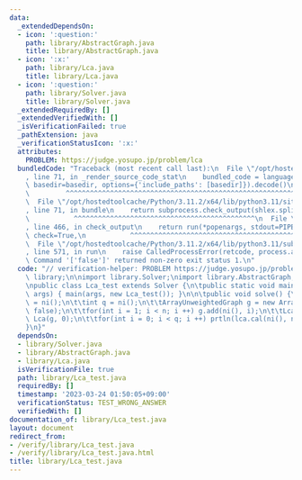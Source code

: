 ```yaml
---
data:
  _extendedDependsOn:
  - icon: ':question:'
    path: library/AbstractGraph.java
    title: library/AbstractGraph.java
  - icon: ':x:'
    path: library/Lca.java
    title: library/Lca.java
  - icon: ':question:'
    path: library/Solver.java
    title: library/Solver.java
  _extendedRequiredBy: []
  _extendedVerifiedWith: []
  _isVerificationFailed: true
  _pathExtension: java
  _verificationStatusIcon: ':x:'
  attributes:
    PROBLEM: https://judge.yosupo.jp/problem/lca
  bundledCode: "Traceback (most recent call last):\n  File \"/opt/hostedtoolcache/Python/3.11.2/x64/lib/python3.11/site-packages/onlinejudge_verify/documentation/build.py\"\
    , line 71, in _render_source_code_stat\n    bundled_code = language.bundle(stat.path,\
    \ basedir=basedir, options={'include_paths': [basedir]}).decode()\n          \
    \         ^^^^^^^^^^^^^^^^^^^^^^^^^^^^^^^^^^^^^^^^^^^^^^^^^^^^^^^^^^^^^^^^^^^^^^^^^^^^^^^^^\n\
    \  File \"/opt/hostedtoolcache/Python/3.11.2/x64/lib/python3.11/site-packages/onlinejudge_verify/languages/user_defined.py\"\
    , line 71, in bundle\n    return subprocess.check_output(shlex.split(command))\n\
    \           ^^^^^^^^^^^^^^^^^^^^^^^^^^^^^^^^^^^^^^^^^^^^^\n  File \"/opt/hostedtoolcache/Python/3.11.2/x64/lib/python3.11/subprocess.py\"\
    , line 466, in check_output\n    return run(*popenargs, stdout=PIPE, timeout=timeout,\
    \ check=True,\n           ^^^^^^^^^^^^^^^^^^^^^^^^^^^^^^^^^^^^^^^^^^^^^^^^^^^^^^^^^\n\
    \  File \"/opt/hostedtoolcache/Python/3.11.2/x64/lib/python3.11/subprocess.py\"\
    , line 571, in run\n    raise CalledProcessError(retcode, process.args,\nsubprocess.CalledProcessError:\
    \ Command '['false']' returned non-zero exit status 1.\n"
  code: "// verification-helper: PROBLEM https://judge.yosupo.jp/problem/lca\n\npackage\
    \ library;\n\nimport library.Solver;\nimport library.AbstractGraph;\nimport library.Lca;\n\
    \npublic class Lca_test extends Solver {\n\tpublic static void main(final String[]\
    \ args) { main(args, new Lca_test()); }\n\n\tpublic void solve() {\n\t\tint n\
    \ = ni();\n\t\tint q = ni();\n\t\tArrayUnweightedGraph g = new ArrayUnweightedGraph(n,\
    \ false);\n\t\tfor(int i = 1; i < n; i ++) g.add(ni(), i);\n\t\tLca lca = new\
    \ Lca(g, 0);\n\t\tfor(int i = 0; i < q; i ++) prtln(lca.cal(ni(), ni()));\n\t\
    }\n}"
  dependsOn:
  - library/Solver.java
  - library/AbstractGraph.java
  - library/Lca.java
  isVerificationFile: true
  path: library/Lca_test.java
  requiredBy: []
  timestamp: '2023-03-24 01:50:05+09:00'
  verificationStatus: TEST_WRONG_ANSWER
  verifiedWith: []
documentation_of: library/Lca_test.java
layout: document
redirect_from:
- /verify/library/Lca_test.java
- /verify/library/Lca_test.java.html
title: library/Lca_test.java
---
```


